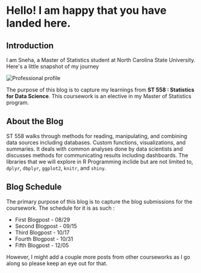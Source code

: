 # Hello! I am happy that you have landed here. 

## Introduction

I am Sneha, a Master of Statistics student at North Carolina State University. Here's a little snapshot of my journey 

![Professional profile](https://user-images.githubusercontent.com/29751013/187822707-c428c8b1-e5a4-435e-94d4-11e163e1cc13.png)

The purpose of this blog is to capture my learnings from **ST 558 : Statistics for Data Science**. This coursework is an elective in my Master of Statistics program. 

## About the Blog 
ST 558 walks through methods for reading, manipulating, and combining data sources including databases. Custom functions, visualizations, and summaries. It deals with common analyses done by data scientists and discusses methods for communicating results including dashboards. The libraries that we will explore in R Programming inclide but are not limited to, `dplyr`, `dbplyr`, `ggplot2`, `knitr`, and `shiny`. 

## Blog Schedule 

The primary purpose of this blog is to capture the blog submissions for the coursework. The schedule for it is as such :
 
* First Blogpost - 08/29
* Second Blogpost - 09/15
* Third Blogpost - 10/17
* Fourth Blogpost - 10/31
* Fifth Blogpost - 12/05

However, I might add a couple more posts from other courseworks as I go along so please keep an eye out for that. 
